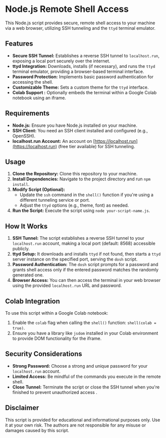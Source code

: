 # Node.js Remote Shell Access

This Node.js script provides  secure, remote shell access to your machine via a web browser, utilizing SSH tunneling  and the `ttyd` terminal emulator.

## Features

- **Secure SSH Tunnel:** Establishes a reverse SSH tunnel to `localhost.run`, exposing  a local port securely over the internet.
- **ttyd Integration:** Downloads, installs (if necessary), and runs the `ttyd` terminal emulator,  providing a browser-based terminal interface.
- **Password Protection:** Implements basic password authentication for accessing the shell.
- **Customizable Theme:** Sets a custom theme for the `ttyd` interface.
- **Colab Support :** Optionally embeds the terminal within a Google Colab notebook using an iframe.

## Requirements

- **Node.js:** Ensure you have Node.js installed on your machine.
- **SSH Client:** You need an SSH  client installed and configured (e.g., OpenSSH).
- **localhost.run Account:** An account on [https://localhost.run](https://localhost.run) (free tier available) for SSH tunneling.

## Usage

1. **Clone the Repository:** Clone this repository to your machine.
 2. **Install Dependencies:** Navigate to the project directory and run `npm install`.
3. **Modify Script (Optional):** 
   - Update the `ssh` command in the `shell()` function if you're using a different tunneling service or port.
   - Adjust the `ttyd`  options (e.g., theme, font) as needed.
4. **Run the Script:** Execute the script using `node your-script-name.js`.

## How It Works

1. **SSH Tunnel:** The script establishes a reverse SSH tunnel to your `localhost.run` account, making  a local port (default: 8568) accessible publicly.
2. **ttyd Setup:** It downloads and installs `ttyd` if not found, then starts a `ttyd` server instance on the specified port, serving the `dosh` script.
3. **Password Authentication:**  The `dosh` script prompts for a password and grants shell access only if the entered password matches the randomly generated one.
4. **Browser Access:** You can then access the terminal in your web browser using the provided `localhost.run` URL and password.

## Colab Integration

To use this script  within a Google Colab notebook:

1. Enable the `colab` flag when calling the `shell()` function: `shell(colab = true)`.
2. Ensure you have a library like `jsdom` installed in your Colab environment to provide DOM functionality for the iframe.

## Security  Considerations

- **Strong Password:** Choose a strong and unique password for your `localhost.run` account.
- **Limited Access:** Be mindful of the commands you execute in the remote shell.
- **Close Tunnel:** Terminate the script or close the SSH tunnel when you're finished to prevent unauthorized access .

## Disclaimer

This script is provided for educational and informational purposes only. Use it at your own risk. The authors are not responsible for any misuse or damages caused by this script.
